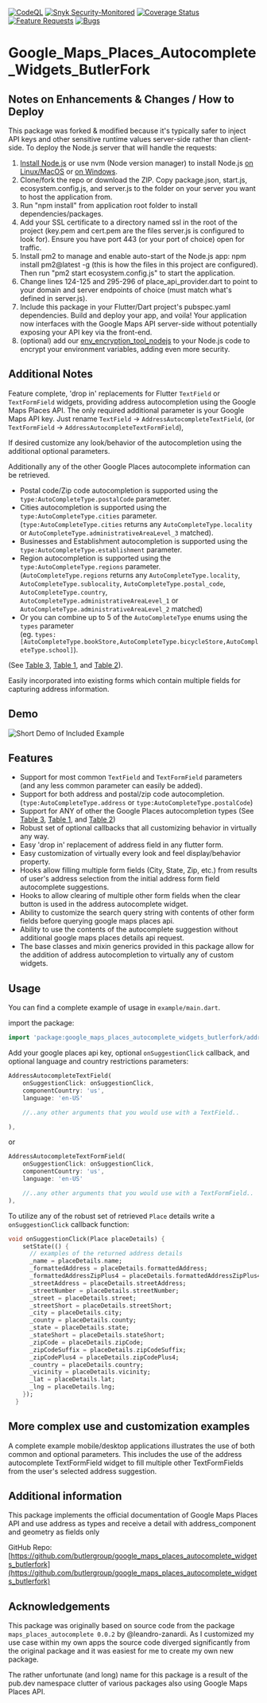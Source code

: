 [![CodeQL](https://github.com/butlergroup/google_maps_places_autocomplete_widgets_butlerfork/actions/workflows/github-code-scanning/codeql/badge.svg)](https://github.com/butlergroup/google_maps_places_autocomplete_widgets_butlerfork/actions/workflows/github-code-scanning/codeql)
[![Snyk Security-Monitored](https://img.shields.io/badge/Snyk%20Security-Monitored-purple)](https://app.snyk.io/share/784f6fef-6aaf-47ed-81ba-99e05b854665)
[![Coverage Status](https://coveralls.io/repos/github/butlergroup/google_maps_places_autocomplete_widgets_butlerfork/badge.svg?branch=main)](https://coveralls.io/github/butlergroup/google_maps_places_autocomplete_widgets_butlerfork?branch=main)
[![Feature Requests](https://img.shields.io/github/issues/butlergroup/google_maps_places_autocomplete_widgets_butlerfork/feature-request.svg)](https://github.com/butlergroup/google_maps_places_autocomplete_widgets_butlerfork/issues?q=is%3Aopen+is%3Aissue+label%3Aenhancement)
[![Bugs](https://img.shields.io/github/issues/butlergroup/google_maps_places_autocomplete_widgets_butlerfork/bug.svg)](https://github.com/butlergroup/google_maps_places_autocomplete_widgets_butlerfork/issues?utf8=✓&q=is%3Aissue+is%3Aopen+label%3Abug)

# Google_Maps_Places_Autocomplete_Widgets_ButlerFork

## Notes on Enhancements & Changes / How to Deploy

This package was forked & modified because it's typically safer to inject API keys and other sensitive runtime values server-side rather than client-side. To deploy the Node.js server that will handle the requests:

1. [Install Node.js](https://nodejs.org/en) or use nvm (Node version manager) to install Node.js [on Linux/MacOS](https://github.com/nvm-sh/nvm?tab=readme-ov-file#installing-and-updating) or [on Windows](https://github.com/coreybutler/nvm-windows).
2. Clone/fork the repo or download the ZIP. Copy package.json, start.js, ecosystem.config.js, and server.js to the folder on your server you want to host the application from. 
3. Run "npm install" from application root folder to install dependencies/packages.
4. Add your SSL certificate to a directory named ssl in the root of the project (key.pem and cert.pem are the files server.js is configured to look for). Ensure you have port 443 (or your port of choice) open for traffic. 
5. Install pm2 to manage and enable auto-start of the Node.js app: npm install pm2@latest -g (this is how the files in this project are configured). Then run "pm2 start ecosystem.config.js" to start the application. 
6. Change lines 124-125 and 295-296 of place_api_provider.dart to point to your domain and server endpoints of choice (must match what's defined in server.js).
7. Include this package in your Flutter/Dart project's pubspec.yaml dependencies. Build and deploy your app, and voila! Your application now interfaces with the Google Maps API server-side without potentially exposing your API key via the front-end. 
8. (optional) add our [env_encryption_tool_nodejs](https://github.com/butlergroup/env_encryption_tool_nodejs) to your Node.js code to encrypt your environment variables, adding even more security. 

## Additional Notes

Feature complete, 'drop in' replacements for Flutter `TextField` or `TextFormField` widgets, providing address autocompletion using the Google Maps Places API.
The only required additional parameter is your Google Maps API key.
Just rename `TextField` -> `AddressAutocompleteTextField`,
(or `TextFormField` -> `AddressAutocompleteTextFormField`),

If desired customize any look/behavior of the autocompletion using the additional optional parameters.

Additionally any of the other Google Places autocomplete information can be retrieved.

- Postal code/Zip code autocompletion is supported using the `type:AutoCompleteType.postalCode` parameter.
- Cities autocompletion is supported using the `type:AutoCompleteType.cities` parameter.  
   (`type:AutoCompleteType.cities` returns any `AutoCompleteType.locality` or `AutoCompleteType.administrativeAreaLevel_3` matched).
- Businesses and Establishment autocompletion is supported using the `type:AutoCompleteType.establishment` parameter.
- Region autocompletion is supported using the `type:AutoCompleteType.regions` parameter.  
    (`AutoCompleteType.regions` returns any `AutoCompleteType.locality`, `AutoCompleteType.sublocality`, `AutoCompleteType.postal_code`,
    `AutoCompleteType.country`, `AutoCompleteType.administrativeAreaLevel_1` or `AutoCompleteType.administrativeAreaLevel_2` matched)
- Or you can combine up to 5 of the `AutoCompleteType` enums using the `types` parameter  
    (eg. `types:[AutoCompleteType.bookStore,AutoCompleteType.bicycleStore,AutoCompleteType.school]`).

 (See [Table 3](https://developers.google.com/maps/documentation/places/web-service/supported_types#table3),
 [Table 1](https://developers.google.com/maps/documentation/places/web-service/supported_types#table1), and [Table 2](https://developers.google.com/maps/documentation/places/web-service/supported_types#table2)).

Easily incorporated into existing forms which contain multiple fields for capturing address information.

## Demo

![Short Demo of Included Example](media/small_demo.gif)

## Features

- Support for most common `TextField` and `TextFormField` parameters (and any
  less common parameter can easily be added).
- Support for both address and postal/zip code autocompletion. (`type:AutoCompleteType.address` or `type:AutoCompleteType.postalCode`)
- Support for ANY of other the Google Places autocompletion types (See [Table 3](https://developers.google.com/maps/documentation/places/web-service/supported_types#table3), [Table 1](https://developers.google.com/maps/documentation/places/web-service/supported_types#table1), and [Table 2](https://developers.google.com/maps/documentation/places/web-service/supported_types#table2))
- Robust set of optional callbacks that all customizing behavior in virtually any way.
- Easy 'drop in' replacement of address field in any flutter form.
- Easy customization of virtually every look and feel display/behavior property.
- Hooks allow filling multiple form fields (City, State, Zip, etc.) from results
  of user's address selection from the initial address form field autocomplete
  suggestions.
- Hooks to allow clearing of multiple other form fields when the clear button
  is used in the address autocomplete widget.
- Ability to customize the search query string with contents of other form fields
  before querying google maps places api.
- Ability to use the contents of the autocomplete suggestion without additional
  google maps places details api request.
- The base classes and mixin generics provided in this package allow for the addition
  of address autocompletion to virtually any of custom widgets.

## Usage

You can find a complete example of usage in `example/main.dart`.

import the package:

```dart
import 'package:google_maps_places_autocomplete_widgets_butlerfork/address_autocomplete_widgets.dart';
```

Add your google places api key, optional `onSuggestionClick` callback,
and optional language and country restrictions parameters:

```dart
AddressAutocompleteTextField(
    onSuggestionClick: onSuggestionClick,
    componentCountry: 'us',
    language: 'en-US'

    //..any other arguments that you would use with a TextField..

),
```

or

```dart
AddressAutocompleteTextFormField(
    onSuggestionClick: onSuggestionClick,
    componentCountry: 'us',
    language: 'en-US'

    //..any other arguments that you would use with a TextFormField..
),


```

To utilize any of the robust set of retrieved `Place` details write a
`onSuggestionClick` callback function:

```dart
void onSuggestionClick(Place placeDetails) {
    setState(() {
      // examples of the returned address details
      _name = placeDetails.name;
      _formattedAddress = placeDetails.formattedAddress;
      _formattedAddressZipPlus4 = placeDetails.formattedAddressZipPlus4;
      _streetAddress = placeDetails.streetAddress;
      _streetNumber = placeDetails.streetNumber;
      _street = placeDetails.street;
      _streetShort = placeDetails.streetShort;
      _city = placeDetails.city;
      _county = placeDetails.county;
      _state = placeDetails.state;
      _stateShort = placeDetails.stateShort;
      _zipCode = placeDetails.zipCode;
      _zipCodeSuffix = placeDetails.zipCodeSuffix;
      _zipCodePlus4 = placeDetails.zipCodePlus4;
      _country = placeDetails.country;
      _vicinity = placeDetails.vicinity;
      _lat = placeDetails.lat;
      _lng = placeDetails.lng;
    });
  }
```

## More complex use and customization examples

A complete example mobile/desktop applications illustrates the use of both common
and optional parameters.
This includes the use of the address autocomplete TextFormField widget to fill
multiple other TextFormFields from the user's selected address suggestion.

## Additional information

This package implements the official documentation of Google Maps Places API
and use address as types and receive a detail with address_component and geometry as fields only

GitHub Repo: [https://github.com/butlergroup/google_maps_places_autocomplete_widgets_butlerfork](https://github.com/butlergroup/google_maps_places_autocomplete_widgets_butlerfork)

## Acknowledgements

This package was originally based on source code from the package
`maps_places_autocomplete 0.0.2` by @leandro-zanardi.  As I customized my use case
within my own apps the source code diverged significantly from the original package
and it was easiest for me to create my own new package.

The rather unfortunate (and long) name for this package is a result of the
pub.dev namespace clutter of various packages also using Google Maps Places API.
